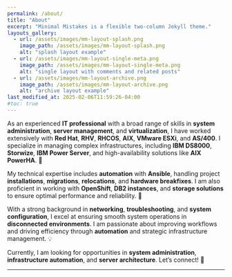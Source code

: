 ```yaml
---
permalink: /about/
title: "About"
excerpt: "Minimal Mistakes is a flexible two-column Jekyll theme."
layouts_gallery:
  - url: /assets/images/mm-layout-splash.png
    image_path: /assets/images/mm-layout-splash.png
    alt: "splash layout example"
  - url: /assets/images/mm-layout-single-meta.png
    image_path: /assets/images/mm-layout-single-meta.png
    alt: "single layout with comments and related posts"
  - url: /assets/images/mm-layout-archive.png
    image_path: /assets/images/mm-layout-archive.png
    alt: "archive layout example"
last_modified_at: 2025-02-06T11:59:26-04:00
#toc: true
---
```



As an experienced **IT professional** with a broad range of skills in **system administration**, **server management**, and **virtualization**, I have worked extensively with **Red Hat**, **RHV**, **RHCOS**, **AIX**, **VMware ESXi**, and **AS/400**. I specialize in managing complex infrastructures, including **IBM DS8000**, **Storwize**, **IBM Power Server**, and high-availability solutions like **AIX PowerHA**. 🚀

My technical expertise includes **automation** with **Ansible**, handling project **installations**, **migrations**, **relocations**, and **hardware breakfixes**. I am also proficient in working with **OpenShift**, **DB2 instances**, and **storage solutions** to ensure optimal performance and reliability. 🔧

With a strong background in **networking**, **troubleshooting**, and **system configuration**, I excel at ensuring smooth system operations in **disconnected environments**. I am passionate about improving workflows and driving efficiency through **automation** and strategic infrastructure management. 💡

Currently, I am looking for opportunities in **system administration**, **infrastructure automation**, and **server architecture**. Let’s connect! 🔗

---
